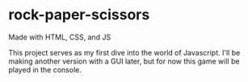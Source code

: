 # rock-paper-scissors
Made with HTML, CSS, and JS

This project serves as my first dive into the world of Javascript.
I'll be making another version with a GUI later, but for now this game will be played in the
console.
